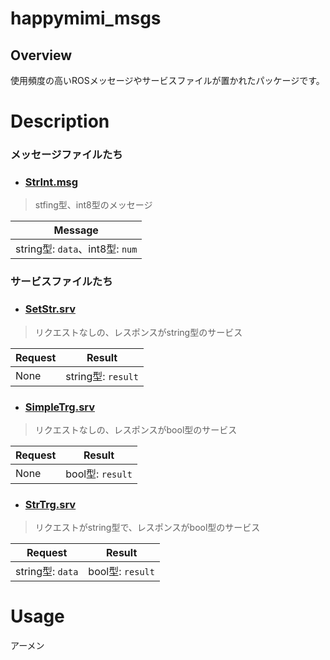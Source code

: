 # happymimi_msgs
## Overview
使用頻度の高いROSメッセージやサービスファイルが置かれたパッケージです。

# Description

### メッセージファイルたち

- ### [StrInt.msg](./msg/StrInt.msg)
> stfing型、int8型のメッセージ

| Message |
|---|
| string型: `data`、int8型: `num` |


### サービスファイルたち

- ### [SetStr.srv](./srv/SetStr.srv)
> リクエストなしの、レスポンスがstring型のサービス

| Request | Result |
|---|---|
| None | string型: `result` |

- ### [SimpleTrg.srv](./srv/SimpleTrg.srv)
> リクエストなしの、レスポンスがbool型のサービス

| Request | Result |
|---|---|
| None | bool型: `result` |

- ### [StrTrg.srv](./srv/StrTrg.srv)
> リクエストがstring型で、レスポンスがbool型のサービス

| Request | Result |
|---|---|
| string型: `data` | bool型: `result` |

# Usage
アーメン

